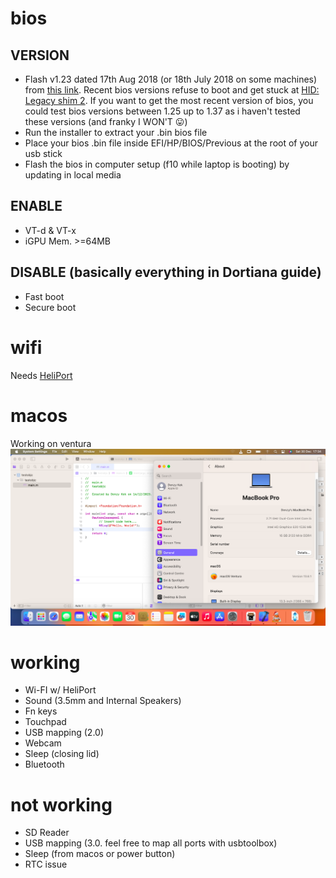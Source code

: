 # bios
## VERSION
- Flash v1.23 dated 17th Aug 2018 (or 18th July 2018 on some machines) from [this link](https://ftp.hp.com/pub/softpaq/sp91001-91500/sp91342.exe). Recent bios versions refuse to boot and get stuck at [HID: Legacy shim 2](hid_legacy_shim.jpg). If you want to get the most recent version of bios, you could test bios versions between 1.25 up to 1.37 as i haven't tested these versions (and franky I WON'T 😛)
- Run the installer to extract your .bin bios file
- Place your bios .bin file inside EFI/HP/BIOS/Previous at the root of your usb stick
- Flash the bios in computer setup (f10 while laptop is booting) by updating in local media

## ENABLE
- VT-d & VT-x
- iGPU Mem. >=64MB

## DISABLE (basically everything in Dortiana guide)
- Fast boot
- Secure boot

# wifi
Needs [HeliPort](https://openintelwireless.github.io/HeliPort/Installation.html)

# macos
Working on ventura ![ventura](ventura.png)

# working
- Wi-FI w/ HeliPort
- Sound (3.5mm and Internal Speakers)
- Fn keys
- Touchpad
- USB mapping (2.0)
- Webcam
- Sleep (closing lid)
- Bluetooth

# not working
- SD Reader
- USB mapping (3.0. feel free to map all ports with usbtoolbox)
- Sleep (from macos or power button)
- RTC issue
